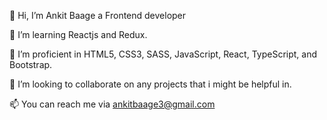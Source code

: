 👋 Hi, I’m Ankit Baage a Frontend developer

🌱 I’m learning Reactjs and Redux.

🔭 I’m proficient in HTML5, CSS3, SASS, JavaScript, React, TypeScript, and Bootstrap.

💞️ I’m looking to collaborate on any projects that i might be helpful in.

📫 You can reach me via ankitbaage3@gmail.com

<!---
PRO-GRAM-MER/PRO-GRAM-MER is a ✨ special ✨ repository because its `README.md` (this file) appears on your GitHub profile.
You can click the Preview link to take a look at your changes.
--->
